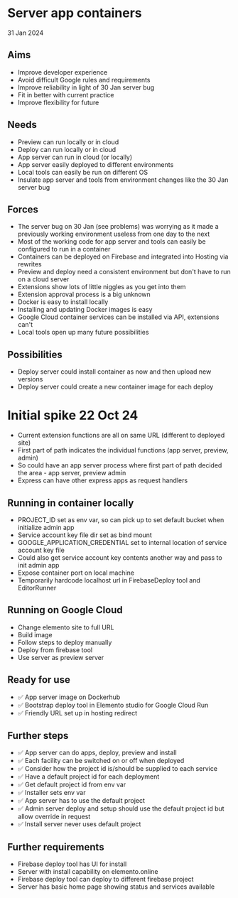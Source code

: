 Server app containers
=====================

31 Jan 2024

Aims
----

- Improve developer experience
- Avoid difficult Google rules and requirements
- Improve reliability in light of 30 Jan server bug
- Fit in better with current practice
- Improve flexibility for future

Needs
-----

- Preview can run locally or in cloud
- Deploy can run locally or in cloud
- App server can run in cloud (or locally)
- App server easily deployed to different environments
- Local tools can easily be run on different OS
- Insulate app server and tools from environment changes like the 30 Jan server bug

Forces
------

- The server bug on 30 Jan (see problems) was worrying as it made a previously working environment useless from one day to the next
- Most of the working code for app server and tools can easily be configured to run in a container
- Containers can be deployed on Firebase and integrated into Hosting via rewrites
- Preview and deploy need a consistent environment but don't have to run on a cloud server
- Extensions show lots of little niggles as you get into them
- Extension approval process is a big unknown
- Docker is easy to install locally
- Installing and updating Docker images is easy
- Google Cloud container services can be installed via API, extensions can't
- Local tools open up many future possibilities

Possibilities
-------------

- Deploy server could install container as now and then upload new versions
- Deploy server could create a new container image for each deploy


Initial spike 22 Oct 24
=======================

- Current extension functions are all on same URL (different to deployed site)
- First part of path indicates the individual functions (app server, preview, admin)
- So could have an app server process where first part of path decided the area - app server, preview admin
- Express can have other express apps as request handlers

Running in container locally
----------------------------

- PROJECT_ID set as env var, so can pick up to set default bucket when initialize admin app
- Service account key file dir set as bind mount
- GOOGLE_APPLICATION_CREDENTIAL set to internal location of service account key file
- Could also get service account key contents another way and pass to init admin app
- Expose container port on local machine
- Temporarily hardcode localhost url in FirebaseDeploy tool and EditorRunner

Running on Google Cloud
-----------------------

- Change elemento site to full URL
- Build image
- Follow steps to deploy manually
- Deploy from firebase tool
- Use server as preview server

Ready for use
-------------

- ✅ App server image on Dockerhub
- ✅ Bootstrap deploy tool in Elemento studio for Google Cloud Run
- ✅ Friendly URL set up in hosting redirect

Further steps
-------------

- ✅ App server can do apps, deploy, preview and install
- ✅ Each facility can be switched on or off when deployed
- ✅ Consider how the project id is/should be supplied to each service
- ✅ Have a default project id for each deployment
- ✅ Get default project id from env var
- ✅ Installer sets env var
- ✅ App server has to use the default project
- ✅ Admin server deploy and setup should use the default project id but allow override in request
- ✅ Install server never uses default project


Further requirements
--------------------
- Firebase deploy tool has UI for install
- Server with install capability on elemento.online
- Firebase deploy tool can deploy to different firebase project
- Server has basic home page showing status and services available

